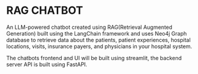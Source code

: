 # RAG CHATBOT

An LLM-powered chatbot created using RAG(Retrieval Augmented Generation) built using the LangChain framework and uses Neo4j Graph database to retrieve data about the patients, patient experiences, hospital locations, visits, insurance payers, and physicians in your hospital system.

The chatbots frontend and UI will be built using streamlit, the backend server API is built using FastAPI.